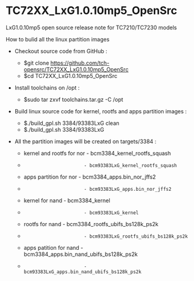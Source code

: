 # TC72XX_LxG1.0.10mp5_OpenSrc
LxG1.0.10mp5 open source release note for TC7210/TC7230 models

How to bulid all the linux partition images

* Checkout source code from GitHub :
	* $git clone https://github.com/tch-opensrc/TC72XX_LxG1.0.10mp5_OpenSrc
	* $cd TC72XX_LxG1.0.10mp5_OpenSrc

* Install toolchains on /opt :
	* $sudo tar zxvf toolchains.tar.gz -C /opt

* Build linux source code for kernel, rootfs and apps partition images :
	* $./build_gpl.sh 3384/93383LxG clean
	* $./build_gpl.sh 3384/93383LxG
	
* All the partition images will be created on targets/3384 :
	* kernel and rootfs for nor - bcm3384_kernel_rootfs_squash
	*							- bcm93383LxG_kernel_rootfs_squash
	* apps partition for nor    - bcm3384_apps.bin_nor_jffs2
	*							- bcm93383LxG_apps.bin_nor_jffs2
	* kernel for nand           - bcm3384_kernel
	*							- bcm93383LxG_kernel
	* rootfs for nand           - bcm3384_rootfs_ubifs_bs128k_ps2k
	*							- bcm93383LxG_rootfs_ubifs_bs128k_ps2k
	* apps patition for nand    - bcm3384_apps.bin_nand_ubifs_bs128k_ps2k
	*							- bcm93383LxG_apps.bin_nand_ubifs_bs128k_ps2k
